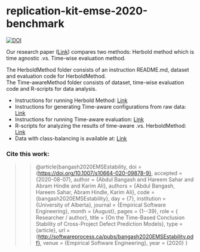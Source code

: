 # replication-kit-emse-2020-benchmark

[![DOI](https://zenodo.org/badge/248352455.svg)](https://zenodo.org/badge/latestdoi/248352455)

Our research paper ([Link](https://doi.org/10.1007/s10664-020-09878-9)) compares two methods: Herbold method which is time agnostic .vs. Time-wise evaluation method.

The HerboldMethod folder consists of an instruction README.md, dataset and evaluation code for HerboldMethod. <br/>
The Time-awareMethod folder consists of dataset, time-wise evaluation code and R-scripts for data analysis. <br/>



* Instructions for running Herbold Method: [Link](https://github.com/AbdulAli/replication-kit-emse-2020-benchmark/blob/master/HerboldMethod/Readme.md)
* Instructions for generating Time-aware configurations from raw data: [Link](https://github.com/AbdulAli/replication-kit-emse-2020-benchmark/blob/master/Time-awareMethod/DataGeneration/Readme.md)
* Instructions for running Time-aware evaluation: [Link](https://github.com/AbdulAli/replication-kit-emse-2020-benchmark/blob/master/Time-awareMethod/RunningExperiment/Readme.md)
* R-scripts for analyzing the results of time-aware .vs. HerboldMethod: [Link](https://github.com/AbdulAli/replication-kit-emse-2020-benchmark/tree/master/Time-awareMethod/AnalyzingResults)
* Data with class-balancing is available at: [Link](https://github.com/AbdulAli/replication-kit-emse-2020-benchmark/tree/master/Time-awareMethod/BalacedExperiment)

### Cite this work:



>> @article{bangash2020EMSEstability,
 doi = {https://doi.org/10.1007/s10664-020-09878-9},
 accepted = {2020-08-07},
 author = {Abdul Bangash and Hareem Sahar and Abram Hindle and Karim Ali},
 authors = {Abdul Bangash, Hareem Sahar, Abram Hindle, Karim Ali},
 code = {bangash2020EMSEstability},
 day = {7},
 institution = {University of Alberta},
 journal = {Empirical Software Engineering},
 month = {August},
 pages = {1--39},
 role = { Researcher / author},
 title = {On the Time-Based Conclusion Stability of Cross-Project Defect Prediction Models},
 type = {article},
 url = {http://softwareprocess.ca/pubs/bangash2020EMSEstability.pdf},
 venue = {Empirical Software Engineering},
 year = {2020}
}
